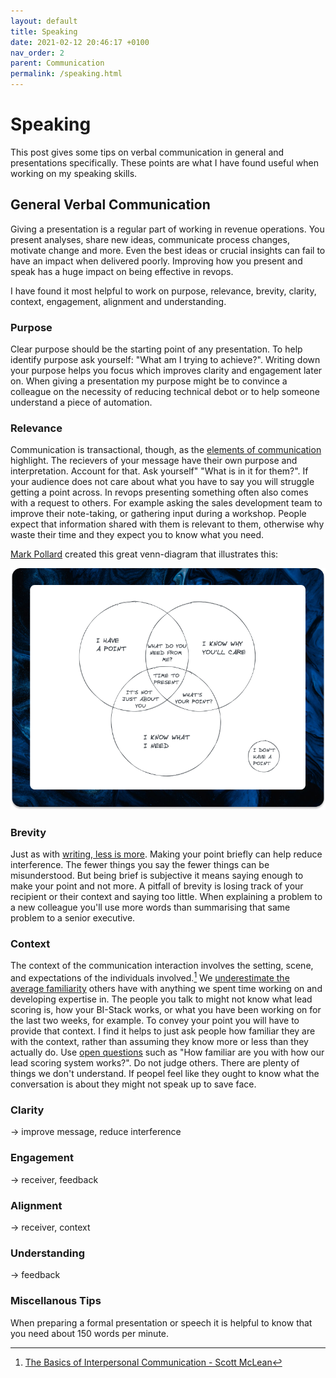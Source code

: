```yaml
---
layout: default
title: Speaking
date: 2021-02-12 20:46:17 +0100
nav_order: 2
parent: Communication
permalink: /speaking.html
---
```


# Speaking

This post gives some tips on verbal communication in general and presentations specifically. These points are what I have found useful when working on my speaking skills.

## General Verbal Communication

Giving a presentation is a regular part of working in revenue operations. You present analyses, share new ideas, communicate process changes, motivate change and more.
Even the best ideas or crucial insights can fail to have an impact when delivered poorly. Improving how you present and speak has a huge impact on being effective in revops.

I have found it most helpful to work on purpose, relevance, brevity, clarity, context, engagement, alignment and understanding.

### Purpose

Clear purpose should be the starting point of any presentation. To help identify purpose ask yourself: "What am I trying to achieve?".
Writing down your purpose helps you focus which improves clarity and engagement later on. When giving a presentation my purpose might be to convince a colleague on the necessity of reducing technical debot or to help someone understand a piece of automation.

### Relevance

Communication is transactional, though, as the [elements of communication](https://revopsguide.net/communication.html) highlight. The recievers of your message have their own purpose and interpretation. Account for that. Ask yourself" "What is in it for them?". If your audience does not care about what you have to say you will struggle getting a point across. In revops presenting something often also comes with a request to others. For example asking the sales development team to improve their note-taking, or gathering input during a workshop. People expect that information shared with them is relevant to them, otherwise why waste their time and they expect you to know what you need.

[Mark Pollard](https://www.markpollard.net/how-to-make-a-presentation-make-a-point/) created this great venn-diagram that illustrates this:

![Present when you have a point, know why your audience cares, and know what you want from them](/assets/img/point.png)

### Brevity

Just as with [writing, less is more](https://revopsguide.net/writing.html#while-writing-less-is-more). Making your point briefly can help reduce interference. The fewer things you say the fewer things can be misunderstood. But being brief is subjective it means saying enough to make your point and not more. A pitfall of brevity is losing track of your recipient or their context and saying too little. When explaining a problem to a new colleague you'll use more words than summarising that same problem to a senior executive.

### Context

The context of the communication interaction involves the setting, scene, and expectations of the individuals involved.[^1] We [underestimate the average familiarity](https://xkcd.com/2501/) others have with anything we spent time working on and developing expertise in. The people you talk to might not know what lead scoring is, how your BI-Stack works, or what you have been working on for the last two weeks, for example. To convey your point you will have to provide that context.
I find it helps to just ask people how familiar they are with the context, rather than assuming they know more or less than they actually do. Use [open questions](https://revopsguide.net/questions.html#common-pitfalls-when-asking-questions) such as "How familiar are you with how our lead scoring system works?". Do not judge others. There are plenty of things we don't understand. If peopel feel like they ought to know what the conversation is about they might not speak up to save face.

### Clarity

-> improve message, reduce interference

### Engagement

-> receiver, feedback

### Alignment

-> receiver, context

### Understanding

-> feedback

### Miscellanous Tips

When preparing a formal presentation or speech it is helpful to know that you need about 150 words per minute.

[^1]: [The Basics of Interpersonal Communication - Scott McLean](https://www.pearson.ch/HigherEducation/Pearson/EAN/9780205401987/Basics-of-Interpersonal-Communication-The)
